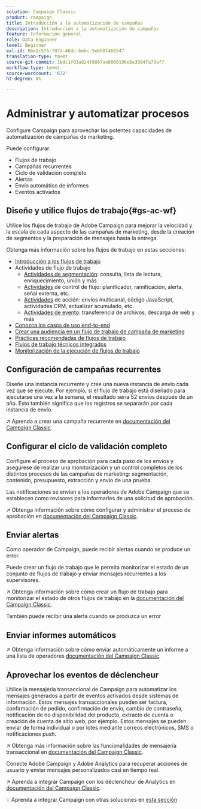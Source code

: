 ```yaml
---
solution: Campaign Classic
product: campaign
title: Introducción a la automatización de campañas
description: Introducción a la automatización de campañas
feature: Información general
role: Data Engineer
level: Beginner
exl-id: 0be1c5f5-f07d-46dc-bebc-5eb50f466547
translation-type: tm+mt
source-git-commit: 1bdc1f03a824f8867ae6066196e8e3984fa73af7
workflow-type: tm+mt
source-wordcount: '632'
ht-degree: 0%

---
```


# Administrar y automatizar procesos

Configure Campaign para aprovechar las potentes capacidades de automatización de campañas de marketing.

Puede configurar:

* Flujos de trabajo
* Campañas recurrentes
* Ciclo de validación completo
* Alertas
* Envío automático de informes
* Eventos activados

## Diseñe y utilice flujos de trabajo{#gs-ac-wf}

Utilice los flujos de trabajo de Adobe Campaign para mejorar la velocidad y la escala de cada aspecto de las campañas de marketing, desde la creación de segmentos y la preparación de mensajes hasta la entrega.

Obtenga más información sobre los flujos de trabajo en estas secciones:

* [Introducción a los flujos de trabajo](https://experienceleague.adobe.com/docs/campaign-classic/using/automating-with-workflows/introduction/about-workflows.html?lang=en#automating-with-workflows)
* Actividades de flujo de trabajo
   * [Actividades de segmentación](https://experienceleague.adobe.com/docs/campaign-classic/using/automating-with-workflows/targeting-activities/about-targeting-activities.html): consulta, lista de lectura, enriquecimiento, unión y más
   * [Actividades](https://experienceleague.adobe.com/docs/campaign-classic/using/automating-with-workflows/flow-control-activities/about-flow-control-activities.html) de control de flujo: planificador, ramificación, alerta, señal externa, etc.
   * [Actividades](https://experienceleague.adobe.com/docs/campaign-classic/using/automating-with-workflows/action-activities/about-action-activities.html) de acción: envíos multicanal, código JavaScript, actividades CRM, actualizar acumulado, etc.
   * [Actividades de evento](https://experienceleague.adobe.com/docs/campaign-classic/using/automating-with-workflows/action-activities/about-action-activities.html): transferencia de archivos, descarga de web y más
* [Conozca los casos de uso end-to-end](https://experienceleague.adobe.com/docs/campaign-classic/using/automating-with-workflows/use-cases/about-workflow-use-cases.html)
* [Crear una audiencia en un flujo de trabajo de campaña de marketing](https://experienceleague.adobe.com/docs/campaign-classic/using/orchestrating-campaigns/orchestrate-campaigns/marketing-campaign-target.html?lang=en#building-the-main-target-in-a-workflow)
* [Prácticas recomendadas de flujos de trabajo](https://experienceleague.adobe.com/docs/campaign-classic/using/automating-with-workflows/introduction/workflow-best-practices.html)
* [Flujos de trabajo técnicos integrados](https://experienceleague.adobe.com/docs/campaign-classic/using/automating-with-workflows/advanced-management/about-technical-workflows.html)
* [Monitorización de la ejecución de flujos de trabajo](https://experienceleague.adobe.com/docs/campaign-classic/using/automating-with-workflows/monitoring-workflows/monitoring-workflow-execution.html)

## Configuración de campañas recurrentes

Diseñe una instancia recurrente y cree una nueva instancia de envío cada vez que se ejecute. Por ejemplo, si el flujo de trabajo está diseñado para ejecutarse una vez a la semana, el resultado sería 52 envíos después de un año. Esto también significa que los registros se separarán por cada instancia de envío.

:arrow_upper_right: Aprenda a crear una campaña recurrente en [documentación del Campaign Classic](https://experienceleague.adobe.com/docs/campaign-classic/using/orchestrating-campaigns/orchestrate-campaigns/setting-up-marketing-campaigns.html?lang=en#recurring-and-periodic-campaigns).

## Configurar el ciclo de validación completo

Configure el proceso de aprobación para cada paso de los envíos y asegúrese de realizar una monitorización y un control completos de los distintos procesos de las campañas de marketing: segmentación, contenido, presupuesto, extracción y envío de una prueba.

Las notificaciones se envían a los operadores de Adobe Campaign que se establecen como revisores para informarles de una solicitud de aprobación.

:arrow_upper_right: Obtenga información sobre cómo configurar y administrar el proceso de aprobación en [documentación del Campaign Classic](https://experienceleague.adobe.com/docs/campaign-classic/using/orchestrating-campaigns/orchestrate-campaigns/marketing-campaign-approval.html).


## Enviar alertas

Como operador de Campaign, puede recibir alertas cuando se produce un error.

Puede crear un flujo de trabajo que le permita monitorizar el estado de un conjunto de flujos de trabajo y enviar mensajes recurrentes a los supervisores.

:arrow_upper_right: Obtenga información sobre cómo crear un flujo de trabajo para monitorizar el estado de otros flujos de trabajo en la [documentación del Campaign Classic](https://experienceleague.adobe.com/docs/campaign-classic/using/automating-with-workflows/use-cases/monitoring/supervising-workflows.html?lang=en#step-1--creating-the-monitoring-workflow).

También puede recibir una alerta cuando se produzca un error

## Enviar informes automáticos

:arrow_upper_right: Obtenga información sobre cómo enviar automáticamente un informe a una lista de operadores [documentación del Campaign Classic](https://experienceleague.adobe.com/docs/campaign-classic/using/automating-with-workflows/use-cases/monitoring/sending-a-report-to-a-list.html?lang=en#step-1--creating-the-recipient-list).


## Aprovechar los eventos de déclencheur

Utilice la mensajería transaccional de Campaign para automatizar los mensajes generados a partir de eventos activados desde sistemas de información. Estos mensajes transaccionales pueden ser factura, confirmación de pedido, confirmación de envío, cambio de contraseña, notificación de no disponibilidad del producto, extracto de cuenta o creación de cuenta de sitio web, por ejemplo. Estos mensajes se pueden enviar de forma individual o por lotes mediante correos electrónicos, SMS o notificaciones push.

:arrow_upper_right: Obtenga más información sobre las funcionalidades de mensajería transaccional en [documentación del Campaign Classic](https://experienceleague.adobe.com/docs/campaign-classic/using/transactional-messaging/introduction/about-transactional-messaging.html?lang=en#transactional-messaging).


Conecte Adobe Campaign y Adobe Analytics para recuperar acciones de usuario y enviar mensajes personalizados casi en tiempo real.

:arrow_upper_right: Aprenda a integrar Campaign con los déclencheur de Analytics en [documentación del Campaign Classic](https://experienceleague.adobe.com/docs/campaign-classic/using/integrating-with-adobe-experience-cloud/experience-triggers/about-triggers.html?lang=en#integrating-with-adobe-experience-cloud).

:bulb: Aprenda a integrar Campaign con otras soluciones en [esta sección](../start/connect.md)
